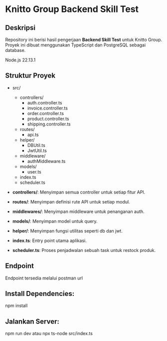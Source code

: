 # Knitto Group Backend Skill Test

## Deskripsi

Repository ini berisi hasil pengerjaan **Backend Skill Test** untuk Knitto Group. Proyek ini dibuat menggunakan TypeScript dan PostgreSQL sebagai database.

Node.js 22.13.1

## Struktur Proyek

- src/

  - controllers/
    - auth.controller.ts
    - invoice.controller.ts
    - order.controller.ts
    - product.controller.ts
    - shipping.controller.ts
  - routes/
    - api.ts
  - helper/
    - DBUtil.ts
    - JwtUtil.ts
  - middleware/
    - authMiddleware.ts
  - models/
    - user.ts
  - index.ts
  - scheduler.ts

- **controllers/**: Menyimpan semua controller untuk setiap fitur API.
- **routes/**: Menyimpan definisi rute API untuk setiap modul.
- **middlewares/**: Menyimpan middleware untuk penanganan auth.
- **models/**: Menyimpan model untuk query.
- **helper/**: Menyimpan fungsi utilitas seperti db dan jwt.
- **index.ts**: Entry point utama aplikasi.
- **scheduler.ts**: Proses penjadwalan sebuah task untuk restock produk.

## Endpoint

Endpoint tersedia melalui postman url

## Install Dependencies:

npm install

## Jalankan Server:

npm run dev atau npx ts-node src/index.ts
